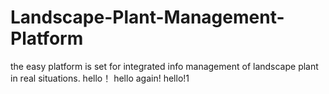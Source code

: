 # Landscape-Plant-Management-Platform
the easy platform is set for integrated info management of landscape plant in real situations. 
hello！
hello again!
hello!1